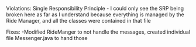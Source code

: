 Violations:
Single Responsibility Principle - I could only see the SRP being broken here as far as I understand because everything is managed by the Ride Manager, and all the classes were contained in that file

Fixes:
-Modified RideManger to not handle the messages, created individual file Messenger.java to hand those